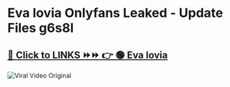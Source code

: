 
 # Eva lovia Onlyfans Leaked - Update Files g6s8l

## <h2><a href="https://clipsfans.com/Eva_lovia&ref=git">🔗 Click to LINKS ⏩⏩ 👉 🟢 Eva lovia </a></h2>

<a href="https://clipsfans.com/Eva_lovia&ref=git" rel="nofollow" data-target="animated-image.originalLink"><img src="https://i.ibb.co.com/xMMVF88/686577567.gif" alt="Viral Video Original" style="max-width: 100%; display: inline-block;" data-target="animated-image.originalImage"></a>

